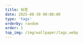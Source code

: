 ```yaml
---
title: 标签
date: 2025-08-30 00:00:00
type: 'tags'
orderby: random
order: 1
top_img: /img/wallpaper/tags.webp
---
```

